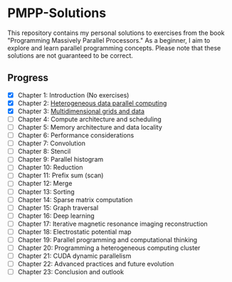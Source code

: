 # PMPP-Solutions
This repository contains my personal solutions to exercises from the book 
"Programming Massively Parallel Processors." 
As a beginner, I aim to explore and learn parallel programming concepts. 
Please note that these solutions are not guaranteed to be correct.

## Progress
- [x] Chapter 1: Introduction (No exercises)
- [x] Chapter 2: [Heterogeneous data parallel computing](Chapter02/README.md)
- [x] Chapter 3: [Multidimensional grids and data](Chapter03/README.md)
- [ ] Chapter 4: Compute architecture and scheduling
- [ ] Chapter 5: Memory architecture and data locality
- [ ] Chapter 6: Performance considerations
- [ ] Chapter 7: Convolution
- [ ] Chapter 8: Stencil
- [ ] Chapter 9: Parallel histogram
- [ ] Chapter 10: Reduction
- [ ] Chapter 11: Prefix sum (scan)
- [ ] Chapter 12: Merge
- [ ] Chapter 13: Sorting
- [ ] Chapter 14: Sparse matrix computation
- [ ] Chapter 15: Graph traversal
- [ ] Chapter 16: Deep learning
- [ ] Chapter 17: Iterative magnetic resonance imaging reconstruction
- [ ] Chapter 18: Electrostatic potential map
- [ ] Chapter 19: Parallel programming and computational thinking
- [ ] Chapter 20: Programming a heterogeneous computing cluster
- [ ] Chapter 21: CUDA dynamic parallelism
- [ ] Chapter 22: Advanced practices and future evolution
- [ ] Chapter 23: Conclusion and outlook
